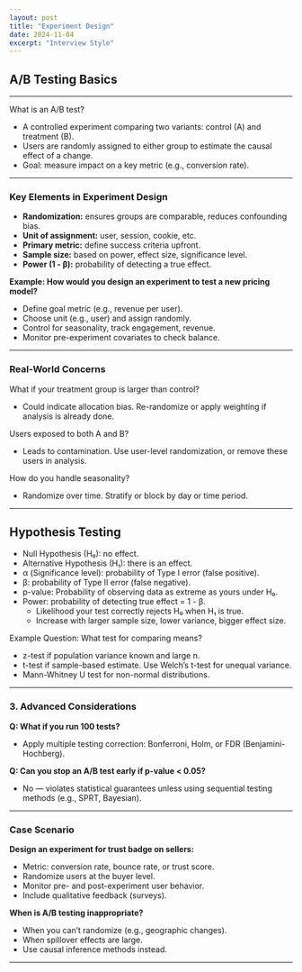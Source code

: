 ```yaml
---
layout: post
title: "Experiment Design"
date: 2024-11-04
excerpt: "Interview Style"
---
```


## A/B Testing Basics
---

What is an A/B test?
- A controlled experiment comparing two variants: control (A) and treatment (B).
- Users are randomly assigned to either group to estimate the causal effect of a change.
- Goal: measure impact on a key metric (e.g., conversion rate).

---

### Key Elements in Experiment Design
- **Randomization:** ensures groups are comparable, reduces confounding bias.
- **Unit of assignment:** user, session, cookie, etc.
- **Primary metric:** define success criteria upfront.
- **Sample size:** based on power, effect size, significance level.
- **Power (1 - β):** probability of detecting a true effect.

**Example: How would you design an experiment to test a new pricing model?**
- Define goal metric (e.g., revenue per user).
- Choose unit (e.g., user) and assign randomly.
- Control for seasonality, track engagement, revenue.
- Monitor pre-experiment covariates to check balance.

---

### Real-World Concerns
What if your treatment group is larger than control?  
- Could indicate allocation bias. Re-randomize or apply weighting if analysis is already done.

Users exposed to both A and B?  
- Leads to contamination. Use user-level randomization, or remove these users in analysis.

How do you handle seasonality?  
- Randomize over time. Stratify or block by day or time period.

---

## Hypothesis Testing

- Null Hypothesis (H₀): no effect.
- Alternative Hypothesis (H₁): there is an effect.
- α (Significance level): probability of Type I error (false positive).
- β: probability of Type II error (false negative).
- p-value: Probability of observing data as extreme as yours under H₀.
- Power: probability of detecting true effect = 1 - β.
    - Likelihood your test correctly rejects H₀ when H₁ is true.
    - Increase with larger sample size, lower variance, bigger effect size.

Example Question: What test for comparing means?
- z-test if population variance known and large n.
- t-test if sample-based estimate. Use Welch’s t-test for unequal variance.
- Mann-Whitney U test for non-normal distributions.

---

### **3. Advanced Considerations**
**Q: What if you run 100 tests?**
- Apply multiple testing correction: Bonferroni, Holm, or FDR (Benjamini-Hochberg).

**Q: Can you stop an A/B test early if p-value < 0.05?**
- No — violates statistical guarantees unless using sequential testing methods (e.g., SPRT, Bayesian).

---

### Case Scenario

**Design an experiment for trust badge on sellers:**
- Metric: conversion rate, bounce rate, or trust score.
- Randomize users at the buyer level.
- Monitor pre- and post-experiment user behavior.
- Include qualitative feedback (surveys).

**When is A/B testing inappropriate?**
- When you can’t randomize (e.g., geographic changes).
- When spillover effects are large.
- Use causal inference methods instead.

---
